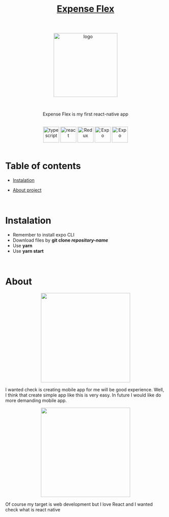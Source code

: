 # <p align="center">[Expense Flex](https://expo.dev/accounts/piotrko64/projects/expense-flex/builds/34ac23cc-f58a-4bc0-8d24-4acdf7d126ca)</p>

<br />

<p align="center"> <img src="https://user-images.githubusercontent.com/77500425/185703057-80d1d997-38be-42ad-8cfe-09b4af123c41.png" title="logo" alt="logo" width="200"/></p>

<br />

<p align="center"> Expense Flex is my first react-native app</p>

<br />

<div align="center">

<img src="https://user-images.githubusercontent.com/77500425/161311954-e03613e7-54b2-4d1b-ac2e-559f8c1e9f2d.png" alt="typescript" height="50"  align="center" title="TS"/>
<img src="https://user-images.githubusercontent.com/77500425/161312615-f3961568-28bb-48fa-9d95-93ecd61337b3.png" alt="react"  height="50" align="center"/>
<img src="https://user-images.githubusercontent.com/77500425/170885815-0f0c6abd-6470-4654-bdc8-d50235fc75c4.png" alt="Redux" height="50"  align="center" title="Redux"/>
<img src="https://user-images.githubusercontent.com/77500425/185703352-050d1a01-1220-4bd5-8d54-664d5af46bad.png" alt="Expo"  height="50" align="center"/>
<img src="https://user-images.githubusercontent.com/77500425/185703524-d6385ebf-3401-4061-8167-2bc63c13727d.png" alt="Expo"  height="50" align="center"/>

</div>

<br />

# Table of contents
* [Instalation](#instalation)

* [About project](#about)



<br />

# Instalation
- Remember to install expo CLI
- Download files by **git clone _repository-name_**
- Use **yarn**
- Use **yarn start**


<br />

# About 

<p align="center"> <img src="https://user-images.githubusercontent.com/77500425/185704743-491b3270-2f7d-4e3d-8d92-70e03c355093.jpg" width="280"/><p>

I wanted check is creating mobile app  for me will be good experience. 
Well, I think that create simple app like this is very easy.
In future I would like do more demanding mobile app.

<p align="center"> <img src="https://user-images.githubusercontent.com/77500425/185704702-67cca491-752b-4ca5-a172-f26173a0569f.jpg" width="280"/><p>

Of course my target is web development but I love React and I wanted check what is react native





